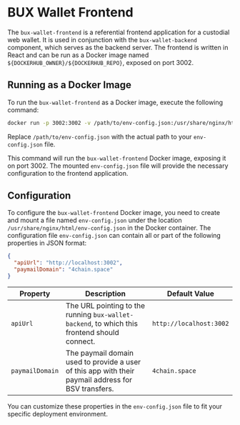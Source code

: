 # BUX Wallet Frontend

The `bux-wallet-frontend` is a referential frontend application for a custodial web wallet. 
It is used in conjunction with the `bux-wallet-backend` component, which serves as the backend server. The frontend is written in React and can be run as a Docker image named `${DOCKERHUB_OWNER}/${DOCKERHUB_REPO}`, exposed on port 3002.

## Running as a Docker Image

To run the `bux-wallet-frontend` as a Docker image, execute the following command:

```bash
docker run -p 3002:3002 -v /path/to/env-config.json:/usr/share/nginx/html/env-config.json ${DOCKERHUB_OWNER}/${DOCKERHUB_REPO}:latest
```

Replace `/path/to/env-config.json` with the actual path to your `env-config.json` file.

This command will run the `bux-wallet-frontend` Docker image, exposing it on port 3002. The mounted `env-config.json` file will provide the necessary configuration to the frontend application.

## Configuration

To configure the `bux-wallet-frontend` Docker image, you need to create and mount a file named `env-config.json` under the location `/usr/share/nginx/html/env-config.json` in the Docker container.
The configuration file `env-config.json` can contain all or part of the following properties in JSON format:

```json
{
  "apiUrl": "http://localhost:3002",
  "paymailDomain": "4chain.space"
}
```

| Property        | Description                                                                                       | Default Value    |
|-----------------|---------------------------------------------------------------------------------------------------|------------------|
| `apiUrl`        | The URL pointing to the running `bux-wallet-backend`, to which this frontend should connect.     | `http://localhost:3002` |
| `paymailDomain` | The paymail domain used to provide a user of this app with their paymail address for BSV transfers. | `4chain.space`   |

You can customize these properties in the `env-config.json` file to fit your specific deployment environment.

